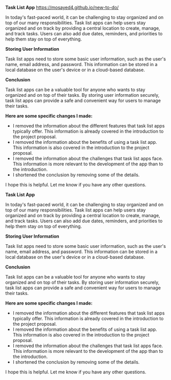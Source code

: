 **Task List App**
https://mosayed4.github.io/new-to-do/

In today's fast-paced world, it can be challenging to stay organized and on top of our many responsibilities. Task list apps can help users stay organized and on track by providing a central location to create, manage, and track tasks. Users can also add due dates, reminders, and priorities to help them stay on top of everything.

**Storing User Information**

Task list apps need to store some basic user information, such as the user's name, email address, and password. This information can be stored in a local database on the user's device or in a cloud-based database.

**Conclusion**

Task list apps can be a valuable tool for anyone who wants to stay organized and on top of their tasks. By storing user information securely, task list apps can provide a safe and convenient way for users to manage their tasks.

**Here are some specific changes I made:**

* I removed the information about the different features that task list apps typically offer. This information is already covered in the introduction to the project proposal.
* I removed the information about the benefits of using a task list app. This information is also covered in the introduction to the project proposal.
* I removed the information about the challenges that task list apps face. This information is more relevant to the development of the app than to the introduction.
* I shortened the conclusion by removing some of the details.

I hope this is helpful. Let me know if you have any other questions.

**Task List App**

In today's fast-paced world, it can be challenging to stay organized and on top of our many responsibilities. Task list apps can help users stay organized and on track by providing a central location to create, manage, and track tasks. Users can also add due dates, reminders, and priorities to help them stay on top of everything.

**Storing User Information**

Task list apps need to store some basic user information, such as the user's name, email address, and password. This information can be stored in a local database on the user's device or in a cloud-based database.

**Conclusion**

Task list apps can be a valuable tool for anyone who wants to stay organized and on top of their tasks. By storing user information securely, task list apps can provide a safe and convenient way for users to manage their tasks.

**Here are some specific changes I made:**

* I removed the information about the different features that task list apps typically offer. This information is already covered in the introduction to the project proposal.
* I removed the information about the benefits of using a task list app. This information is also covered in the introduction to the project proposal.
* I removed the information about the challenges that task list apps face. This information is more relevant to the development of the app than to the introduction.
* I shortened the conclusion by removing some of the details.

I hope this is helpful. Let me know if you have any other questions.
